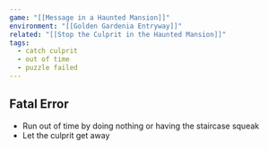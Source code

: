 ```yaml
---
game: "[[Message in a Haunted Mansion]]"
environment: "[[Golden Gardenia Entryway]]"
related: "[[Stop the Culprit in the Haunted Mansion]]"
tags:
  - catch culprit
  - out of time
  - puzzle failed
---
```

## Fatal Error
- Run out of time by doing nothing or having the staircase squeak
- Let the culprit get away